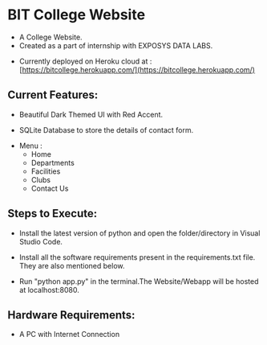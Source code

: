 # BIT College Website

- A College Website.
- Created as a part of internship with EXPOSYS DATA LABS.

* Currently deployed on Heroku cloud at : [https://bitcollege.herokuapp.com/](https://bitcollege.herokuapp.com/)

## Current Features:

- Beautiful Dark Themed UI with Red Accent.

- SQLite Database to store the details of contact form.

* Menu :
  - Home
  - Departments
  - Facilities
  - Clubs
  - Contact Us

## Steps to Execute:

- Install the latest version of python and open the folder/directory in Visual Studio Code.

- Install all the software requirements present in the requirements.txt file. They are also mentioned below.

- Run "python app.py" in the terminal.The Website/Webapp will be hosted at localhost:8080.

## Hardware Requirements:

- A PC with Internet Connection
